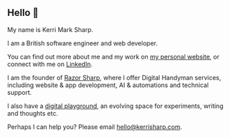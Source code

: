 ## Hello 👋

My name is Kerri Mark Sharp.

I am a British software engineer and web developer.

You can find out more about me and my work on [my personal website](https://www.kerrisharp.com/), or connect with me on [LinkedIn](https://www.linkedin.com/in/kerri-sharp/).

I am the founder of [Razor Sharp](https://razorsharp.digital/), where I offer Digital Handyman services, including website & app development, AI & automations and technical support.

I also have a [digital playground](https://kerrance.github.io/kerrance/), an evolving space for experiments, writing and thoughts etc.

Perhaps I can help you? Please email [hello@kerrisharp.com](mailto:hello@kerrisharp.com).
